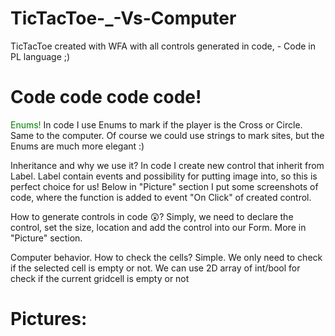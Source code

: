 # TicTacToe-_-Vs-Computer
TicTacToe created with WFA with all controls generated in code, - Code in PL language ;)

# Code code code code! 

 <span style="color: green"> Enums! </span>
In code I use Enums to mark if the player is the Cross or Circle. Same to the computer.
Of course we could use strings to mark sites, but the Enums are much more elegant :)

 Inheritance and why we use it? 
In code I create new control that inherit from Label. Label contain events and possibility for putting image into, so this is perfect choice for us!
Below in "Picture" section I put some screenshots of code, where the function is added to event "On Click" of created control.

How to generate controls in code 😲? 
Simply, we need to declare the control, set the size, location and add the control into our Form. More in "Picture" section.

Computer behavior. How to check the cells?
Simple. We only need to check if the selected cell is empty or not. We can use 2D array of int/bool for check if the current gridcell is empty or not

# Pictures:

